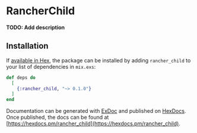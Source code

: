 # RancherChild

**TODO: Add description**

## Installation

If [available in Hex](https://hex.pm/docs/publish), the package can be installed
by adding `rancher_child` to your list of dependencies in `mix.exs`:

```elixir
def deps do
  [
    {:rancher_child, "~> 0.1.0"}
  ]
end
```

Documentation can be generated with [ExDoc](https://github.com/elixir-lang/ex_doc)
and published on [HexDocs](https://hexdocs.pm). Once published, the docs can
be found at [https://hexdocs.pm/rancher_child](https://hexdocs.pm/rancher_child).

